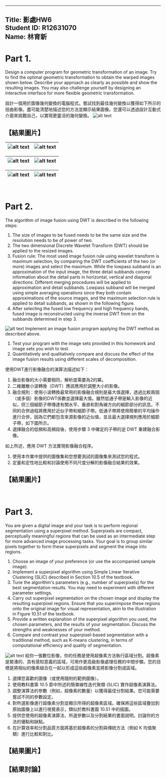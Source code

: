 
<!-- title: 影處HW6 -->
---
Title: 影處HW6  
Student ID: R12631070  
Name: 林育新  
---

# Part 1. 
Design a computer program for geometric transformation of an image. Try to find the optimal geometric transformation to obtain the warped images shown below. Describe your approach as clearly as possible and show the resulting images. You may also challenge yourself by designing an interactive interface for more flexible geometric transformation.

設計一個用於圖像幾何變換的電腦程式。嘗試找到最佳幾何變換以獲得如下所示的扭曲影像。盡可能清楚地描述您的方法並顯示結果圖像。您還可以透過設計互動式介面來挑戰自己，以實現更靈活的幾何變換。
![alt text](image.png)

## 【結果圖片】

| ![alt text](readme_figure/image.png) | ![alt text](readme_figure/image-1.png) |
| :----------------------------------: | :------------------------------------: |

| ![alt text](readme_figure/image-2.png) | ![alt text](readme_figure/image-3.png) |
| :------------------------------------: | :------------------------------------: |

| ![alt text](readme_figure/image-4.png) | ![alt text](readme_figure/image-15.png) |
| :------------------------------------: | :-------------------------------------: |
 

<br/>

# Part 2. 
The algorithm of image fusion using DWT is described in the following steps:

1. The size of images to be fused needs to be the same size and the resolution needs to be of power of two.
2. The two dimensional Discrete Wavelet Transform (DWT) should be applied to the resized images.
3. Fusion rule: The most used image fusion rule using wavelet transform is maximum selection, by comparing the DWT coefficients of the two (or more) images and select the maximum. While the lowpass subband is an approximation of the input image, the three detail subbands convey information about the detail parts in horizontal, vertical and diagonal directions. Different merging procedures will be applied to approximation and detail subbands. Lowpass subband will be merged using simple averaging operations since they both contain approximations of the source images, and the maximum selection rule is applied to detail subbands, as shown in the following figure.
4. After selecting the fused low frequency and high frequency bands, fused image is reconstructed using the inverse DWT from on the subbands determined in step 3.

![alt text](image-1.png)
Implement an image fusion program applying the DWT method as described above.
1. Test your program with the image sets provided in this homework and image sets you wish to test.
2. Quantitatively and qualitatively compare and discuss the effect of the image fusion results using different scales of decomposition.

使用DWT進行影像融合的演算法描述如下：
1. 融合影像的大小需要相同，解析度需要為2的冪。
2. 二維離散小波轉換（DWT）應該應用於調整大小的影像。
3. 融合規則：使用小波轉換最常用的影像融合規則是最大值選擇，透過比較兩個（或多個）影像的DWT係數並選擇最大值。雖然低通子帶是輸入影像的近似，但三個細節子帶傳達有關水平、垂直和對角線方向的細節部分的訊息。不同的合併過程將應用於近似子帶和細節子帶。低通子帶將使用簡單的平均操作進行合併，因為它們都包含來源影像的近似值，並且最大選擇規則應用於細節子帶，如下圖所示。
4. 選擇融合的低頻和高頻段後，使用步驟 3 中確定的子帶的逆 DWT 重建融合影像。

如上所述，應用 DWT 方法實現影像融合程序。
1. 使用本作業中提供的圖像集和您想要測試的圖像集來測試您的程式。
2. 定量和定性地比較和討論使用不同尺度分解的影像融合結果的效果。



## 【結果圖片】


<br/>

# Part 3. 
You are given a digital image and your task is to perform regional segmentation using a superpixel method. Superpixels are compact, perceptually meaningful regions that can be used as an intermediate step for more advanced image processing tasks. Your goal is to group similar pixels together to form these superpixels and segment the image into regions.

1. Choose an image of your preference (or use the accompanied sample image).
2. Implement a superpixel algorithm using Simple Linear Iterative Clustering (SLIC) described in Section 10.5 of the textbook.
3. Tune the algorithm's parameters (e.g., number of superpixels) for the best segmentation results. You may need to experiment with different parameter settings.
4. Carry out superpixel segmentation on the chosen image and display the resulting superpixel regions. Ensure that you superimpose these regions onto the original image for visual representation, akin to the illustration in Figure 10.51 of the textbook.
5. Provide a written explanation of the superpixel algorithm you used, the chosen parameters, and the results of your segmentation. Discuss the strengths and weaknesses of your method.
6. Compare and contrast your superpixel-based segmentation with a traditional method, such as K-means clustering, in terms of computational efficiency and quality of segmentation.

![alt text](image-2.png)
給你一張數位影像，你的任務是使用超像素方法執行區域分割。超像素是緊湊的、具有感知意義的區域，可用作更高級影像處理任務的中間步驟。您的目標是將相似的像素組合在一起以形成這些超像素並將影像分割成區域。

1. 選擇您喜歡的圖像（或使用隨附的範例圖像）。
2. 使用教科書第 10.5 節中所述的簡單線性迭代聚類 (SLIC) 實作超像素演算法。
3. 調整演算法的參數（例如，超像素的數量）以獲得最佳分割結果。您可能需要嘗試不同的參數設定。
4. 對所選影像進行超像素分割並顯示所得的超像素區域。確保將這些區域疊加到原始圖像上以進行視覺表示，類似於教科書圖 10.51 中的插圖。
5. 提供您使用的超像素演算法、所選參數以及分割結果的書面說明。討論你的方法的優點和缺點。
6. 在計算效率和分割品質方面將基於超像素的分割與傳統方法（例如 K 均值聚類）進行比較和對比。


<!-- <br/> -->

## 【結果圖片】


## 【結果討論】


